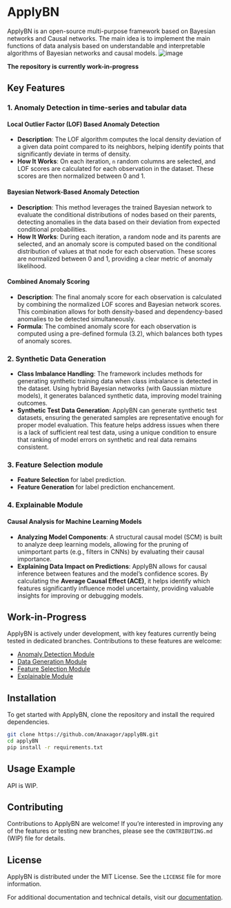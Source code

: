 # ApplyBN

ApplyBN is an open-source multi-purpose framework based on Bayesian networks and Causal networks.
The main idea is to implement the main functions of data analysis based on understandable and interpretable algorithms of Bayesian networks and causal models.
![image](https://github.com/user-attachments/assets/996f8e5a-1742-4849-a64f-58b97a4cf17d)


**The repository is currently work-in-progress**

## Key Features
### 1. Anomaly Detection in time-series and tabular data
#### **Local Outlier Factor (LOF) Based Anomaly Detection**
   - **Description**: The LOF algorithm computes the local density deviation of a given data point compared to its neighbors, helping identify points that significantly deviate in terms of density.
   - **How It Works**: On each iteration, `n` random columns are selected, and LOF scores are calculated for each observation in the dataset. These scores are then normalized between 0 and 1.
   
#### **Bayesian Network-Based Anomaly Detection**
   - **Description**: This method leverages the trained Bayesian network to evaluate the conditional distributions of nodes based on their parents, detecting anomalies in the data based on their deviation from expected conditional probabilities.
   - **How It Works**: During each iteration, a random node and its parents are selected, and an anomaly score is computed based on the conditional distribution of values at that node for each observation. These scores are normalized between 0 and 1, providing a clear metric of anomaly likelihood.

#### **Combined Anomaly Scoring**
   - **Description**: The final anomaly score for each observation is calculated by combining the normalized LOF scores and Bayesian network scores. This combination allows for both density-based and dependency-based anomalies to be detected simultaneously.
   - **Formula**: The combined anomaly score for each observation is computed using a pre-defined formula (3.2), which balances both types of anomaly scores.

### 2. **Synthetic Data Generation**
   - **Class Imbalance Handling**: The framework includes methods for generating synthetic training data when class imbalance is detected in the dataset. Using hybrid Bayesian networks (with Gaussian mixture models), it generates balanced synthetic data, improving model training outcomes.
   - **Synthetic Test Data Generation**: ApplyBN can generate synthetic test datasets, ensuring the generated samples are representative enough for proper model evaluation. This feature helps address issues when there is a lack of sufficient real test data, using a unique condition to ensure that ranking of model errors on synthetic and real data remains consistent.


### 3. **Feature Selection module**
  - **Feature Selection** for label prediction.
  - **Feature Generation** for label prediction enchancement.

### 4. **Explainable Module**
#### **Causal Analysis for Machine Learning Models**
   - **Analyzing Model Components**: A structural causal model (SCM) is built to analyze deep learning models, allowing for the pruning of unimportant parts (e.g., filters in CNNs) by evaluating their causal importance.
   - **Explaining Data Impact on Predictions**: ApplyBN allows for causal inference between features and the model’s confidence scores. By calculating the **Average Causal Effect (ACE)**, it helps identify which features significantly influence model uncertainty, providing valuable insights for improving or debugging models.

## Work-in-Progress

ApplyBN is actively under development, with key features currently being tested in dedicated branches. Contributions to these features are welcome:

- [Anomaly Detection Module](https://github.com/Anaxagor/applyBN/tree/anomaly-detection-module)
- [Data Generation Module](https://github.com/Anaxagor/applyBN/tree/data-generation-module)
- [Feature Selection Module](https://github.com/Anaxagor/applyBN/tree/feature-selection-module)
- [Explainable Module](https://github.com/Anaxagor/applyBN/tree/explainable-module)

## Installation

To get started with ApplyBN, clone the repository and install the required dependencies.

```bash
git clone https://github.com/Anaxagor/applyBN.git
cd applyBN
pip install -r requirements.txt
```

## Usage Example

API is WIP.

## Contributing

Contributions to ApplyBN are welcome! If you’re interested in improving any of the features or testing new branches, please see the `CONTRIBUTING.md` (WIP) file for details.

## License

ApplyBN is distributed under the MIT License. See the `LICENSE` file for more information.

For additional documentation and technical details, visit our [documentation](https://anaxagor.github.io/applyBN/).

